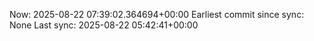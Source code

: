 Now: 2025-08-22 07:39:02.364694+00:00 Earliest commit since sync: None Last sync: 2025-08-22 05:42:41+00:00
